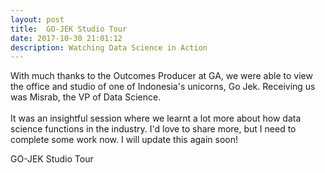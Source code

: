 ```yaml
---
layout: post
title:  GO-JEK Studio Tour
date: 2017-10-30 21:01:12
description: Watching Data Science in Action
---
```

With much thanks to the Outcomes Producer at GA, we were able to view the office and studio of one of Indonesia's unicorns, Go Jek. Receiving us was Misrab, the VP of Data Science.<br>
<br>
It was an insightful session where we learnt a lot more about how data science functions in the industry. 
I'd love to share more, but I need to complete some work now. I will update this again soon!

<div class="img_row">
	<img class="col three" src="{{ site.baseurl }}/img/gojek.jpg" alt="" title="example image"/>
</div>
<div class="col three caption">
	GO-JEK Studio Tour
</div>
